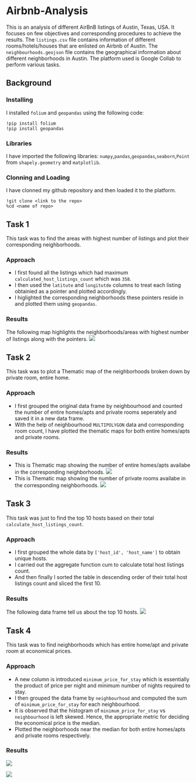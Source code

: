 # Airbnb-Analysis
This is an analysis of different AirBnB listings of Austin, Texas, USA. It focuses on few objectives and corresponding procedures to achieve the results.
The ` listings.csv ` file contains information of different rooms/hotels/houses that are enlisted on Airbnb of Austin. The `neighbourhoods.geojson` file contains the geographical information about different neighborhoods in Austin.
The platform used is Google Collab to perform various tasks.
## Background 
### Installing 
I installed `folium` and `geopandas` using the following code:
```
!pip install folium
!pip install geopandas
```
### Libraries 
I have imported the following libraries:
` numpy `,`pandas`,`geopandas`,`seaborn`,`Point` from `shapely.geometry` and `matplotlib`.
### Clonning and Loading
I have clonned my github repository and then loaded it to the platform.
```
!git clone <link to the repo>
%cd <name of repo>
```
## Task 1
This task was to find the areas with highest number of listings and plot their corresponding neighborhoods.
### Approach
- I first found all the listings which had maximum `calculated_host_listings_count` which was `358`.
- I then used the `latitute` and `longitutde` columns to treat each listing obtainied as a pointer and plotted accordingly.
- I higlighted the corresponding neighborhoods these pointers reside in and plotted them using `geopandas`.

### Results
The following map highlights the neighborhoods/areas with highest number of listings along with the pointers. 
![](https://github.com/makam2901/Airbnb-Analysis/blob/main/Areas_with_highest_listings.png)

## Task 2
This task was to plot a Thematic map of the neighborhoods broken down by private room, entire home.
### Approach
- I first grouped the original data frame by neighbourhood and counted the number of entire homes/apts and private rooms seperately and saved it in a new data frame.
- With the help of neighbourhood `MULTIPOLYGON` data and corresponding room count, I have plotted the thematic maps for both entire homes/apts and private rooms.

### Results
- This is Thematic map showing the number of entire homes/apts availabe in the corresponding neighborhoods.
![](https://github.com/makam2901/Airbnb-Analysis/blob/main/Thematic_Entire_home.png)
- This is Thematic map showing the number of private rooms availabe in the corresponding neighborhoods.
![](https://github.com/makam2901/Airbnb-Analysis/blob/main/Thematic_Private_Room.png)

## Task 3
This task was just to find the top 10 hosts based on their total `calculate_host_listings_count`.
### Approach 
- I first grouped the whole data by `['host_id', 'host_name']` to obtain unique hosts.
- I carried out the aggregate function cum to calculate total host listings count.
- And then finally I sorted the table in descending order of their total host listings count and sliced the first 10.
### Results
The following data frame tell us about the top 10 hosts.
![](https://github.com/makam2901/Airbnb-Analysis/blob/main/Top10_hosts.png)

## Task 4
This task was to find neighborhoods which has entire home/apt and private room at economical prices.
### Approach
- A new column is introduced `minimum_price_for_stay` which is essentially the product of price per night and minimum number of nights required to stay.
- I then grouped the data frame by `neighbourhood` and computed the sum of `minimum_price_for_stay` for each neighbourhood.
- It is observed that the histogram of `minimum_price_for_stay` vs `neighbourhood` is left skewed. Hence, the appropriate metric for deciding the economical price is the median.
- Plotted the neighborhoods near the median for both entire homes/apts and private rooms respectively.
### Results

![](https://github.com/makam2901/Airbnb-Analysis/blob/main/Economical_Neighborhoods_Entire_Home.png)

![](https://github.com/makam2901/Airbnb-Analysis/blob/main/Economical_Neighborhoods_Private_Room.png)
